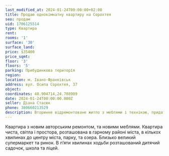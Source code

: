 ```yaml
---
last_modified_at: 2024-01-24T00:00:00+02:00
title: Продаю однокімнатну квартиру на Сорохтея
seo: продам
uid: 1706125514
type: Квартира
rent:
rooms: '1'
surface: '30'
surface_land:
price: $35400
price_sqmt:
floor: '3'
floors: '5'
parking: Прибудинкова територія
region:
location: м. Івано-Франківськ
address: вул. Осипа Сорохтея, 37
object:
coordinates: 48.904714,24.708909
date: 2024-01-24T00:00:00.000Z
seller: Діана Стасюк
phone: 380660213529
description: Вторинне відремонтоване житло з меблями і технікою, придатне для проживання
---
```


Квартира з новим авторським ремонтом, та новими меблями. Квартира чиста, світла і простора, розташована в гарному районі міста, в кількох хвилинах до центру міста, парку, та озера. Близько великий супермаркет та ринок. В пʼяти хвилинах ходьби розташований дитячий садочок, школа та ліцей.
